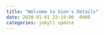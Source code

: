 ```yaml
---
title: "Welcome to Sion's Details"
date: 2020-01-01 23:19:00 -0400
categories: jekyll update
---
```

